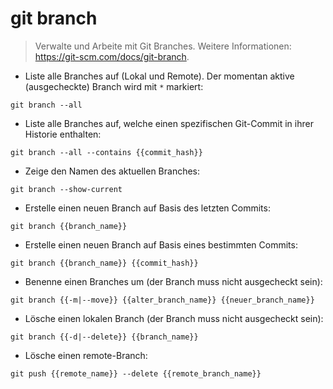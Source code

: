 # git branch

> Verwalte und Arbeite mit Git Branches.
> Weitere Informationen: <https://git-scm.com/docs/git-branch>.

- Liste alle Branches auf (Lokal und Remote). Der momentan aktive (ausgecheckte) Branch wird mit `*` markiert:

`git branch --all`

- Liste alle Branches auf, welche einen spezifischen Git-Commit in ihrer Historie enthalten:

`git branch --all --contains {{commit_hash}}`

- Zeige den Namen des aktuellen Branches:

`git branch --show-current`

- Erstelle einen neuen Branch auf Basis des letzten Commits:

`git branch {{branch_name}}`

- Erstelle einen neuen Branch auf Basis eines bestimmten Commits:

`git branch {{branch_name}} {{commit_hash}}`

- Benenne einen Branches um (der Branch muss nicht ausgecheckt sein):

`git branch {{-m|--move}} {{alter_branch_name}} {{neuer_branch_name}}`

- Lösche einen lokalen Branch (der Branch muss nicht ausgecheckt sein):

`git branch {{-d|--delete}} {{branch_name}}`

- Lösche einen remote-Branch:

`git push {{remote_name}} --delete {{remote_branch_name}}`
